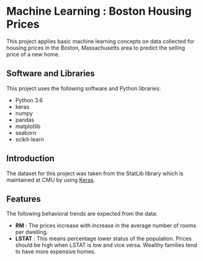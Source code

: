 # Machine Learning : Boston Housing Prices

This project applies basic machine learning concepts on data collected for housing prices in the Boston, Massachusetts area to predict the selling price of a new home.

## **Software and Libraries**

This project uses the following software and Python libraries:

- Python 3.6
- keras
- numpy
- pandas
- matplotlib
- seaborn
- scikit-learn

## **Introduction**

The dataset for this project was taken from the StatLib library which is maintained at CMU by using [Keras](https://keras.io/datasets/).

## **Features**

The following behavioral trends are expected from the data:
- **RM** : The prices increase with increase in the average number of rooms per dwelling.
- **LSTAT** : This means percentage lower status of the population. Prices should be high when LSTAT is low and vice versa. Wealthy families tend to have more expensive homes.
